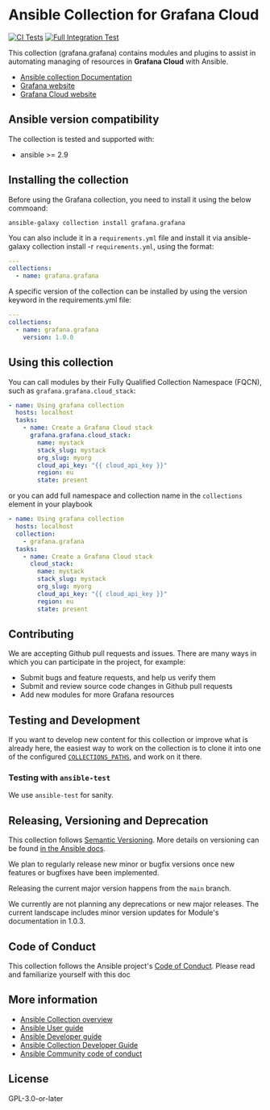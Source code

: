 # Ansible Collection for Grafana Cloud

[![CI Tests](https://github.com/grafana/grafana-ansible-collection/actions/workflows/ci-test.yml/badge.svg)](https://github.com/grafana/grafana-ansible-collection/actions/workflows/ci-test.yml)
[![Full Integration Test](https://github.com/grafana/grafana-ansible-collection/actions/workflows/full-integration-test.yml/badge.svg?branch=main)](https://github.com/grafana/grafana-ansible-collection/actions/workflows/full-integration-test.yml)

This collection (grafana.grafana) contains modules and plugins to assist in automating managing of resources in <b>Grafana Cloud</b> with Ansible.

- [Ansible collection Documentation](https://grafana.github.io/grafana-ansible-collection/)
- [Grafana website](https://grafana.com)
- [Grafana Cloud website](https://grafana.com/products/cloud/)

## Ansible version compatibility
The collection is tested and supported with:

* ansible >= 2.9

## Installing the collection

Before using the Grafana collection, you need to install it using the below commoand:

```shell
ansible-galaxy collection install grafana.grafana
```

You can also include it in a `requirements.yml` file and install it via ansible-galaxy collection install -r `requirements.yml`, using the format:

```yaml
---
collections:
  - name: grafana.grafana
```
A specific version of the collection can be installed by using the version keyword in the requirements.yml file:

```yaml
---
collections:
  - name: grafana.grafana
    version: 1.0.0
```
## Using this collection

You can call modules by their Fully Qualified Collection Namespace (FQCN), such as `grafana.grafana.cloud_stack`:
```yaml
- name: Using grafana collection
  hosts: localhost
  tasks:
    - name: Create a Grafana Cloud stack
      grafana.grafana.cloud_stack:
        name: mystack
        stack_slug: mystack
        org_slug: myorg
        cloud_api_key: "{{ cloud_api_key }}"
        region: eu
        state: present
```

or you can add full namespace and collection name in the `collections` element in your playbook
```yaml
- name: Using grafana collection
  hosts: localhost
  collection:
    - grafana.grafana
  tasks:
    - name: Create a Grafana Cloud stack
      cloud_stack:
        name: mystack
        stack_slug: mystack
        org_slug: myorg
        cloud_api_key: "{{ cloud_api_key }}"
        region: eu
        state: present
```

## Contributing
We are accepting Github pull requests and issues. There are many ways in which you can participate in the project, for example:

* Submit bugs and feature requests, and help us verify them
* Submit and review source code changes in Github pull requests
* Add new modules for more Grafana resources

## Testing and Development

If you want to develop new content for this collection or improve what is already
here, the easiest way to work on the collection is to clone it into one of the configured
[`COLLECTIONS_PATHS`](https://docs.ansible.com/ansible/latest/reference_appendices/config.html#collections-paths),
and work on it there.

### Testing with `ansible-test`

We use `ansible-test` for sanity.

## Releasing, Versioning and Deprecation

This collection follows [Semantic Versioning](https://semver.org/). More details on versioning can be found [in the Ansible docs](https://docs.ansible.com/ansible/latest/dev_guide/developing_collections.html#collection-versions).

We plan to regularly release new minor or bugfix versions once new features or bugfixes have been implemented.

Releasing the current major version happens from the `main` branch.

We currently are not planning any deprecations or new major releases. The current landscape includes minor version updates for Module's documentation in 1.0.3.

## Code of Conduct
This collection follows the Ansible project's [Code of Conduct](https://docs.ansible.com/ansible/devel/community/code_of_conduct.html). Please read and familiarize yourself with this doc

## More information

- [Ansible Collection overview](https://github.com/ansible-collections/overview)
- [Ansible User guide](https://docs.ansible.com/ansible/latest/user_guide/index.html)
- [Ansible Developer guide](https://docs.ansible.com/ansible/latest/dev_guide/index.html)
- [Ansible Collection Developer Guide](https://docs.ansible.com/ansible/devel/dev_guide/developing_collections.html)
- [Ansible Community code of conduct](https://docs.ansible.com/ansible/latest/community/code_of_conduct.html)

## License

GPL-3.0-or-later